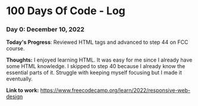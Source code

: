 # 100 Days Of Code - Log

### Day 0: December 10, 2022

**Today's Progress**: Reviewed HTML tags and advanced to step 44 on FCC course.

**Thoughts:** I enjoyed learning HTML. It was easy for me since I already have some HTML knowledge. I skipped to step 40 because I already know the essential parts of it.
Struggle with keeping myself focusing but I made it eventually.

**Link to work:** https://www.freecodecamp.org/learn/2022/responsive-web-design